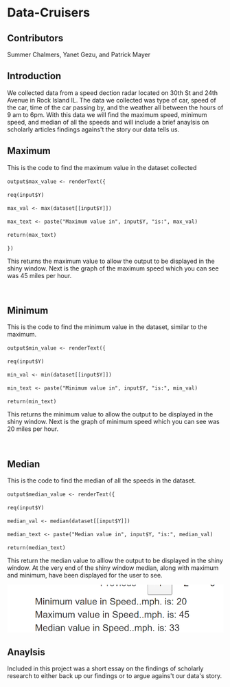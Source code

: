 # Data-Cruisers
## Contributors
Summer Chalmers, Yanet Gezu, and Patrick Mayer
## Introduction
We collected data from a speed dection radar located on 30th St and 24th Avenue in Rock Island IL. The data we collected was type of car, speed of the car, time of the car passing by, and the weather all between the hours of 9 am to 6pm. With this data we will find the maximum speed, minimum speed, and median of all the speeds and will include a brief anaylsis on scholarly articles findings agains't the story our data tells us. 
## Maximum
This is the code to find the maximum value in the dataset collected

`output$max_value <- renderText({`

 `req(input$Y)`
  
 `max_val <- max(dataset[[input$Y]])`
 
 `max_text <- paste("Maximum value in", input$Y, "is:", max_val)`

`return(max_text)`

`})`

This returns the maximum value to allow the output to be displayed in the shiny window. 
Next is the graph of the maximum speed which you can see was 45 miles per hour. 
<div align = "center">
<img src = "" width = "700">
</div>

## Minimum
This is the code to find the minimum value in the dataset, similar to the maximum.
  
`output$min_value <- renderText({`

`req(input$Y)`
    
`min_val <- min(dataset[[input$Y]])`  

`min_text <- paste("Minimum value in", input$Y, "is:", min_val) `

`return(min_text)`

This returns the minimum value to allow the output to be displayed in the shiny window.
Next is the graph of minimum speed which you can see was 20 miles per hour. 
<div align = "center">
<img src =""  width = "700">
</div>

## Median
This is the code to find the median of all the speeds in the dataset.

`output$median_value <- renderText({`

`req(input$Y)`

`median_val <- median(dataset[[input$Y]])`

`median_text <- paste("Median value in", input$Y, "is:", median_val)`

`return(median_text)`

 This return the median value to alllow the output to be displayed in the shiny window.
 At the very end of the shiny window median, along with maximum and minimum, have been displayed for the user to see. 
<div align = "center">
<img src = "https://github.com/ygezu/Data-Cruisers-/blob/main/MaxMinMedianCars.png" width = "700">
</div>

## Anaylsis
Included in this project was a short essay on the findings of scholarly research to either back up our findings or to argue agains't our data's story. 
